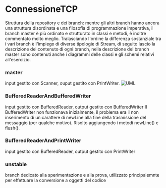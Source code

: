 # ConnessioneTCP
Struttura della repository e dei branch: mentre gli altri branch hanno ancora una struttura disordinata e una filosofia di programmazione imperativa, il branch master è più ordinato e strutturato in classi e metodi, è inoltre commentato molto meglio. Tralasciando l'ordine la differenza sostanziale tra i vari branch è l'impiego di diverse tipologie di Stream, di seguito lascio la descrizione del contenuto di ogni branch, nella descrizione del branch master sono contenuti anche i diagrammi delle classi e gli schemi relativi all'esercizio.
### master
input gestito con Scanner, ouput gestito con PrintWriter.
![UML](https://i.imgur.com/KYEHRIF.png)
### BufferedReaderAndBufferedWriter
input gestito con BufferedReader, output gestito con BufferedWriter
Il BufferedWriter non funzionava inizialmente, il problema era il non inserimento di un carattere di newLine alla fine della trasmissione del messaggio (per qualche motivo). Risolto aggiungendo i metodi newLine() e flush().
### BufferedReaderAndPrintWriter
input gestito con BufferedReader, output gestito con PrintWriter
### unstable
branch dedicato alla sperimentazione e alla prova, utilizzato principalemnte per effettuare la conversione a oggetti del codice
